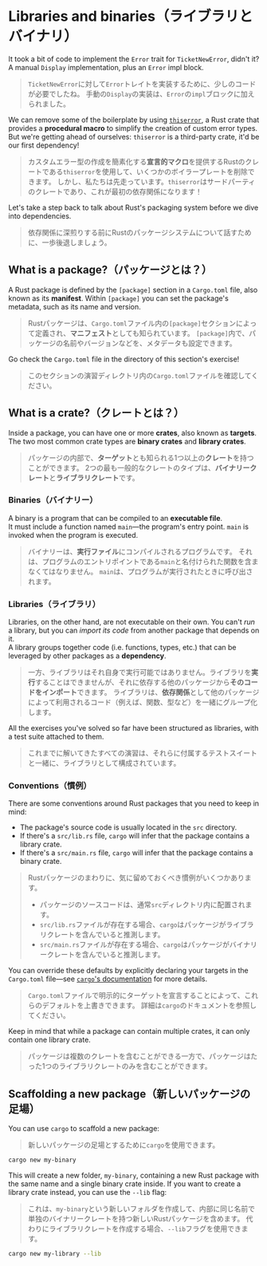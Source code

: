 # Libraries and binaries（ライブラリとバイナリ）

It took a bit of code to implement the `Error` trait for `TicketNewError`, didn't it?\
A manual `Display` implementation, plus an `Error` impl block.

> `TicketNewError`に対して`Error`トレイトを実装するために、少しのコードが必要でしたね。
> 手動の`Display`の実装は、`Error`の`impl`ブロックに加えられました。

We can remove some of the boilerplate by using [`thiserror`](https://docs.rs/thiserror/latest/thiserror/),
a Rust crate that provides a **procedural macro** to simplify the creation of custom error types.\
But we're getting ahead of ourselves: `thiserror` is a third-party crate, it'd be our first dependency!

> カスタムエラー型の作成を簡素化する**宣言的マクロ**を提供するRustのクレートである`thiserror`を使用して、いくつかのボイラープレートを削除できます。
> しかし、私たちは先走っています。`thiserror`はサードパーティのクレートであり、これが最初の依存関係になります！

Let's take a step back to talk about Rust's packaging system before we dive into dependencies.

> 依存関係に深煎りする前にRustのパッケージシステムについて話すために、一歩後退しましょう。

## What is a package?（パッケージとは？）

A Rust package is defined by the `[package]` section in a `Cargo.toml` file, also known as its **manifest**.
Within `[package]` you can set the package's metadata, such as its name and version.

> Rustパッケージは、`Cargo.toml`ファイル内の`[package]`セクションによって定義され、**マニフェスト**としても知られています。
> `[package]`内で、パッケージの名前やバージョンなどを、メタデータも設定できます。

Go check the `Cargo.toml` file in the directory of this section's exercise!

> このセクションの演習ディレクトリ内の`Cargo.toml`ファイルを確認してください。

## What is a crate?（クレートとは？）

Inside a package, you can have one or more **crates**, also known as **targets**.\
The two most common crate types are **binary crates** and **library crates**.

> パッケージの内部で、**ターゲット**とも知られる1つ以上の**クレート**を持つことができます。
> 2つの最も一般的なクレートのタイプは、**バイナリークレート**と**ライブラリクレート**です。

### Binaries（バイナリー）

A binary is a program that can be compiled to an **executable file**.\
It must include a function named `main`—the program's entry point. `main` is invoked when the program is executed.

> バイナリーは、**実行ファイル**にコンパイルされるプログラムです。
> それは、プログラムのエントリポイントである`main`と名付けられた関数を含まなくてはなりません。
> `main`は、プログラムが実行されたときに呼び出されます。

### Libraries（ライブラリ）

Libraries, on the other hand, are not executable on their own. You can't _run_ a library,
but you can _import its code_ from another package that depends on it.\
A library groups together code (i.e. functions, types, etc.) that can be leveraged by other packages as a **dependency**.

> 一方、ライブラリはそれ自身で実行可能ではありません。ライブラリを**実行**することはできませんが、それに依存する他のパッケージから**そのコードをインポート**できます。
> ライブラリは、**依存関係**として他のパッケージによって利用されるコード（例えば、関数、型など）を一緒にグループ化します。

All the exercises you've solved so far have been structured as libraries, with a test suite attached to them.

> これまでに解いてきたすべての演習は、それらに付属するテストスイートと一緒に、ライブラリとして構成されています。

### Conventions（慣例）

There are some conventions around Rust packages that you need to keep in mind:

- The package's source code is usually located in the `src` directory.
- If there's a `src/lib.rs` file, `cargo` will infer that the package contains a library crate.
- If there's a `src/main.rs` file, `cargo` will infer that the package contains a binary crate.

> Rustパッケージのまわりに、気に留めておくべき慣例がいくつかあります。
>
> - パッケージのソースコードは、通常`src`ディレクトリ内に配置されます。
> - `src/lib.rs`ファイルが存在する場合、`cargo`はパッケージがライブラリクレートを含んでいると推測します。
> - `src/main.rs`ファイルが存在する場合、`cargo`はパッケージがバイナリークレートを含んでいると推測します。

You can override these defaults by explicitly declaring your targets in the `Cargo.toml` file—see
[`cargo`'s documentation](https://doc.rust-lang.org/cargo/reference/cargo-targets.html#cargo-targets) for more details.

> `Cargo.toml`ファイルで明示的にターゲットを宣言することによって、これらのデフォルトを上書きできます。
> 詳細は`cargo`のドキュメントを参照してください。

Keep in mind that while a package can contain multiple crates, it can only contain one library crate.

> パッケージは複数のクレートを含むことができる一方で、パッケージはたった1つのライブラリクレートのみを含むことができます。

## Scaffolding a new package（新しいパッケージの足場）

You can use `cargo` to scaffold a new package:

> 新しいパッケージの足場とするために`cargo`を使用できます。

```bash
cargo new my-binary
```

This will create a new folder, `my-binary`, containing a new Rust package with the same name and a single
binary crate inside. If you want to create a library crate instead, you can use the `--lib` flag:

> これは、`my-binary`という新しいフォルダを作成して、内部に同じ名前で単独のバイナリークレートを持つ新しいRustパッケージを含めます。
> 代わりにライブラリクレートを作成する場合、`--lib`フラグを使用できます。

```bash
cargo new my-library --lib
```
